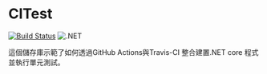# CITest
[![Build Status](https://travis-ci.com/lag945/CITest.svg?branch=main)](https://travis-ci.com/lag945/CITest)
![.NET](https://github.com/lag945/CITest/workflows/.NET/badge.svg)

這個儲存庫示範了如何透過GitHub Actions與Travis-CI 整合建置.NET core 程式並執行單元測試。
